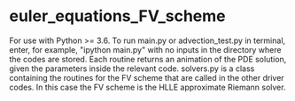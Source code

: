 # euler_equations_FV_scheme

For use with Python >= 3.6.
To run main.py or advection_test.py in terminal, enter, for example, "ipython main.py" with no inputs in the directory where the codes are stored.
Each routine returns an animation of the PDE solution, given the parameters inside the relevant code.
solvers.py is a class containing the routines for the FV scheme that are called in the other driver codes.
In this case the FV scheme is the HLLE approximate Riemann solver.
